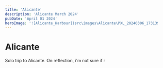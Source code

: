 ```yaml
---
title: 'Alicante'
description: 'Alicante March 2024'
pubDate: 'April 01 2024'
heroImage: '![Alicante_Harbour](src\images\Alicante\PXL_20240306_173139080.jpg)'
---
```


# Alicante

Solo trip to Alicante.
On reflection, i'm not sure if r